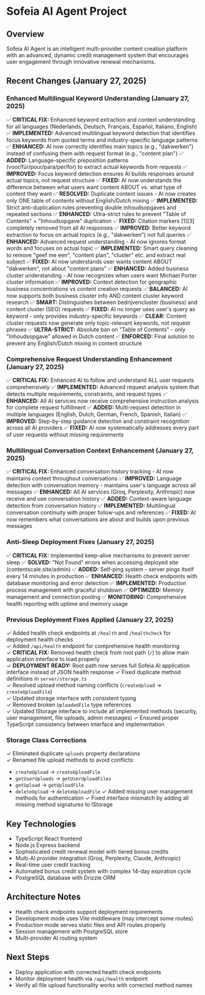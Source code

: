 # Sofeia AI Agent Project

## Overview
Sofeia AI Agent is an intelligent multi-provider content creation platform with an advanced, dynamic credit management system that encourages user engagement through innovative renewal mechanisms.

## Recent Changes (January 27, 2025)

### Enhanced Multilingual Keyword Understanding (January 27, 2025)
✅ **CRITICAL FIX:** Enhanced keyword extraction and context understanding for all languages (Nederlands, Deutsch, Français, Español, Italiano, English)
✅ **IMPLEMENTED:** Advanced multilingual keyword detection that identifies focus keywords from quoted terms and industry-specific language patterns
✅ **ENHANCED:** AI now correctly identifies main topics (e.g., "dakwerken") instead of confusing them with request format (e.g., "content plan")
✅ **ADDED:** Language-specific preposition patterns (voor/für/pour/para/per/for) to extract actual keywords from requests
✅ **IMPROVED:** Focus keyword detection ensures AI builds responses around actual topics, not request structure
✅ **FIXED:** AI now understands the difference between what users want content ABOUT vs. what type of content they want
✅ **RESOLVED:** Duplicate content issues - AI now creates only ONE table of contents without English/Dutch mixing
✅ **IMPLEMENTED:** Strict anti-duplication rules preventing double inhoudsopgaves and repeated sections
✅ **ENHANCED:** Ultra-strict rules to prevent "Table of Contents" + "Inhoudsopgave" duplication
✅ **FIXED:** Citation markers [1][3] completely removed from all AI responses
✅ **IMPROVED:** Better keyword extraction to focus on actual topics (e.g., "dakwerken") not full queries
✅ **ENHANCED:** Advanced request understanding - AI now ignores format words and focuses on actual topic
✅ **IMPLEMENTED:** Smart query cleaning to remove "geef me een", "content plan", "cluster" etc. and extract real subject
✅ **FIXED:** AI now understands user wants content ABOUT "dakwerken", not about "content plans"
✅ **ENHANCED:** Added business cluster understanding - AI now recognizes when users want Michael Porter cluster information
✅ **IMPROVED:** Context detection for geographic business concentrations vs content creation requests
✅ **BALANCED:** AI now supports both business cluster info AND content cluster keyword research
✅ **SMART:** Distinguishes between bedrijvencluster (business) and content cluster (SEO) requests
✅ **FIXED:** AI no longer uses user's query as keyword - only provides industry-specific keywords
✅ **CLEAR:** Content cluster requests now generate only topic-relevant keywords, not request phrases
✅ **ULTRA-STRICT:** Absolute ban on "Table of Contents" - only "Inhoudsopgave" allowed in Dutch content
✅ **ENFORCED:** Final solution to prevent any English/Dutch mixing in content structure

### Comprehensive Request Understanding Enhancement (January 27, 2025)
✅ **CRITICAL FIX:** Enhanced AI to follow and understand ALL user requests comprehensively
✅ **IMPLEMENTED:** Advanced request analysis system that detects multiple requirements, constraints, and request types
✅ **ENHANCED:** All AI services now receive comprehensive instruction analysis for complete request fulfillment
✅ **ADDED:** Multi-request detection in multiple languages (English, Dutch, German, French, Spanish, Italian)
✅ **IMPROVED:** Step-by-step guidance detection and constraint recognition across all AI providers
✅ **FIXED:** AI now systematically addresses every part of user requests without missing requirements

### Multilingual Conversation Context Enhancement (January 27, 2025)
✅ **CRITICAL FIX:** Enhanced conversation history tracking - AI now maintains context throughout conversations
✅ **IMPROVED:** Language detection with conversation memory - maintains user's language across all messages
✅ **ENHANCED:** All AI services (Groq, Perplexity, Anthropic) now receive and use conversation history
✅ **ADDED:** Context-aware language detection from conversation history
✅ **IMPLEMENTED:** Multilingual conversation continuity with proper follow-ups and references
✅ **FIXED:** AI now remembers what conversations are about and builds upon previous messages

### Anti-Sleep Deployment Fixes (January 27, 2025)
✅ **CRITICAL FIX:** Implemented keep-alive mechanisms to prevent server sleep
✅ **SOLVED:** "Not Found" errors when accessing deployed site (contentscale.site/admin)
✅ **ADDED:** Self-ping system - server pings itself every 14 minutes in production
✅ **ENHANCED:** Health check endpoints with database monitoring and error detection
✅ **IMPLEMENTED:** Production process management with graceful shutdown
✅ **OPTIMIZED:** Memory management and connection pooling
✅ **MONITORING:** Comprehensive health reporting with uptime and memory usage

### Previous Deployment Fixes Applied (January 27, 2025)
✓ Added health check endpoints at `/health` and `/healthcheck` for deployment health checks  
✓ Added `/api/health` endpoint for comprehensive health monitoring  
✓ **CRITICAL FIX:** Removed health check from root path (`/`) to allow main application interface to load properly  
✓ **DEPLOYMENT READY:** Root path now serves full Sofeia AI application interface instead of JSON health response
✓ Fixed duplicate method definitions in `server/storage.ts`  
✓ Resolved upload method naming conflicts (`createUpload` → `createUploadFile`)  
✓ Updated storage interface with consistent typing  
✓ Removed broken `UploadedFile` type references  
✓ Updated IStorage interface to include all implemented methods (security, user management, file uploads, admin messages)
✓ Ensured proper TypeScript consistency between interface and implementation

### Storage Class Corrections
✓ Eliminated duplicate `uploads` property declarations  
✓ Renamed file upload methods to avoid conflicts:
  - `createUpload` → `createUploadFile`
  - `getUserUploads` → `getUserUploadFiles`  
  - `getUpload` → `getUploadFile`
  - `deleteUpload` → `deleteUploadFile`
✓ Added missing user management methods for authentication
✓ Fixed interface mismatch by adding all missing method signatures to IStorage

## Key Technologies
- TypeScript React frontend
- Node.js Express backend
- Sophisticated credit renewal model with tiered bonus credits
- Multi-AI provider integration (Groq, Perplexity, Claude, Anthropic)
- Real-time user credit tracking
- Automated bonus credit system with complex 14-day expiration cycle
- PostgreSQL database with Drizzle ORM

## Architecture Notes
- Health check endpoints support deployment requirements
- Development mode uses Vite middleware (may intercept some routes)
- Production mode serves static files and API routes properly
- Session management with PostgreSQL store
- Multi-provider AI routing system

## Next Steps
- Deploy application with corrected health check endpoints
- Monitor deployment health via `/api/health` endpoint
- Verify all file upload functionality works with corrected method names